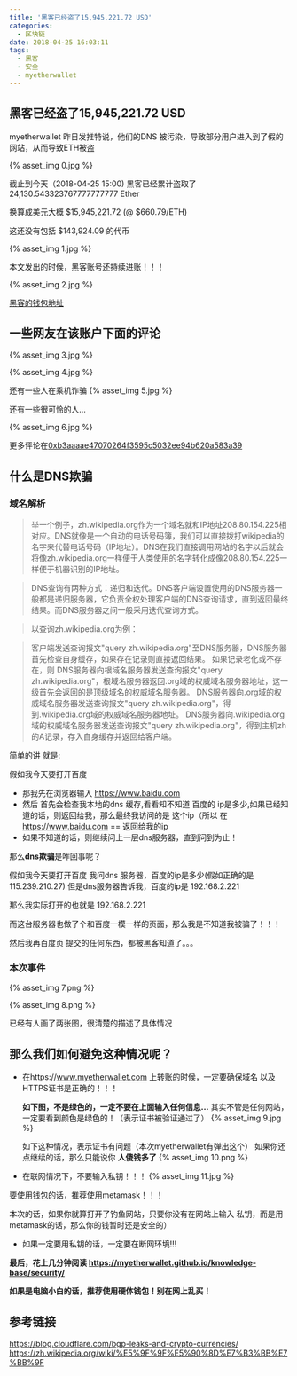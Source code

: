 ```yaml
---
title: '黑客已经盗了15,945,221.72 USD'
categories:
  - 区块链
date: 2018-04-25 16:03:11
tags:
  - 黑客
  - 安全
  - myetherwallet
---
```


## 黑客已经盗了15,945,221.72 USD


myetherwallet 昨日发推特说，他们的DNS 被污染，导致部分用户进入到了假的 网站，从而导致ETH被盗

{% asset_img 0.jpg  %}

截止到今天（2018-04-25 15:00) 黑客已经累计盗取了24,130.543323767777777777 Ether

换算成美元大概 $15,945,221.72 (@ $660.79/ETH)

这还没有包括 $143,924.09 的代币

{% asset_img 1.jpg  %}

本文发出的时候，黑客账号还持续进账！！！

{% asset_img 2.jpg  %}

 [黑客的钱包地址](https://etherscan.io/address/0xb3aaaae47070264f3595c5032ee94b620a583a39)
 
## 一些网友在该账户下面的评论
 
 {% asset_img 3.jpg  %}
 
 
 {% asset_img 4.jpg  %}
 
 还有一些人在乘机诈骗
 {% asset_img 5.jpg  %}
 
 还有一些很可怜的人...
 
 {% asset_img 6.jpg  %}
 
 更多评论在[0xb3aaaae47070264f3595c5032ee94b620a583a39](https://etherscan.io/address/0xb3aaaae47070264f3595c5032ee94b620a583a39#comments)
 
## 什么是DNS欺骗

### 域名解析
> 举一个例子，zh.wikipedia.org作为一个域名就和IP地址208.80.154.225相对应。DNS就像是一个自动的电话号码簿，我们可以直接拨打wikipedia的名字来代替电话号码（IP地址）。DNS在我们直接调用网站的名字以后就会将像zh.wikipedia.org一样便于人类使用的名字转化成像208.80.154.225一样便于机器识别的IP地址。

> DNS查询有两种方式：递归和迭代。DNS客户端设置使用的DNS服务器一般都是递归服务器，它负责全权处理客户端的DNS查询请求，直到返回最终结果。而DNS服务器之间一般采用迭代查询方式。

> 以查询zh.wikipedia.org为例：

> 客户端发送查询报文"query zh.wikipedia.org"至DNS服务器，DNS服务器首先检查自身缓存，如果存在记录则直接返回结果。
> 如果记录老化或不存在，则
> DNS服务器向根域名服务器发送查询报文"query zh.wikipedia.org"，根域名服务器返回.org域的权威域名服务器地址，这一级首先会返回的是顶级域名的权威域名服务器。
DNS服务器向.org域的权威域名服务器发送查询报文"query zh.wikipedia.org"，得到.wikipedia.org域的权威域名服务器地址。
DNS服务器向.wikipedia.org域的权威域名服务器发送查询报文"query zh.wikipedia.org"，得到主机zh的A记录，存入自身缓存并返回给客户端。

简单的讲 就是:

假如我今天要打开百度

- 那我先在浏览器输入 https://www.baidu.com
- 然后 首先会检查我本地的dns 缓存,看看知不知道 百度的 ip是多少,如果已经知道的话，则返回给我，那么最终我访问的是 这个ip（所以 在 https://www.baidu.com == 返回给我的ip 
- 如果不知道的话，则继续问上一层dns服务器，直到问到为止！

那么**dns欺骗**是咋回事呢？

假如我今天要打开百度
我问dns 服务器，百度的ip是多少(假如正确的是 115.239.210.27)
但是dns服务器告诉我，百度的ip是 192.168.2.221

那么我实际打开的也就是 192.168.2.221

而这台服务器也做了个和百度一模一样的页面，那么我是不知道我被骗了！！！

然后我再百度页 提交的任何东西，都被黑客知道了。。。


### 本次事件


{% asset_img 7.png  %}

{% asset_img 8.png  %}

已经有人画了两张图，很清楚的描述了具体情况

## 那么我们如何避免这种情况呢？

- 在https://www.myetherwallet.com 上转账的时候，一定要确保域名 以及HTTPS证书是正确的！！！

	**如下图，不是绿色的，一定不要在上面输入任何信息...**
	其实不管是任何网站，一定要看到颜色是绿色的！（表示证书被验证通过了）
	{% asset_img 9.jpg  %}
	
	如下这种情况，表示证书有问题（本次myetherwallet有弹出这个）
	如果你还点继续的话，那么只能说你 **人傻钱多了**
	{% asset_img 10.png  %}
	
- 在联网情况下，不要输入私钥！！！
{% asset_img 11.jpg  %}

要使用钱包的话，推荐使用metamask！！！

本次的话，如果你就算打开了钓鱼网站，只要你没有在网站上输入 私钥，而是用metamask的话，那么你的钱暂时还是安全的）

- 如果一定要用私钥的话，一定要在断网环境!!!

**最后，花上几分钟阅读 https://myetherwallet.github.io/knowledge-base/security/**

**如果是电脑小白的话，推荐使用硬体钱包！别在网上乱买！**


## 参考链接
https://blog.cloudflare.com/bgp-leaks-and-crypto-currencies/
https://zh.wikipedia.org/wiki/%E5%9F%9F%E5%90%8D%E7%B3%BB%E7%BB%9F




 
 
